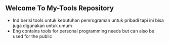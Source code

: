 ## Welcome To My-Tools Repository 
- Ind
berisi tools untuk kebutuhan pemrograman untuk pribadi tapi ini bisa juga digunakan untuk umum
- Eng
contains tools for personal programming needs but can also be used for the public

